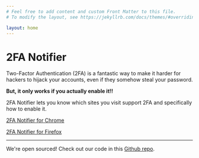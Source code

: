 ```yaml
---
# Feel free to add content and custom Front Matter to this file.
# To modify the layout, see https://jekyllrb.com/docs/themes/#overriding-theme-defaults

layout: home
---
```


<h1 class="logo-text">2FA Notifier</h1>

Two-Factor Authentication (2FA) is a fantastic way to make it harder for hackers to hijack your accounts, even if they somehow steal your password.

**But, it only works if you actually enable it!!**

2FA Notifier lets you know which sites you visit
support 2FA and specifically how to enable it.

<a href="https://chrome.google.com/webstore/detail/lggnfpepjfjffimehbjeofegcbmhogoj" class="cta-btn">2FA Notifier for Chrome</a>

<a href="https://addons.mozilla.org/en-US/firefox/addon/2fa-notifier/" class="cta-btn">2FA Notifier for Firefox</a>

---

<div class="open-source-note">We're open sourced! Check out our code in this <a href="https://github.com/conorgil/2fa-notifier">Github repo</a>.</div>
